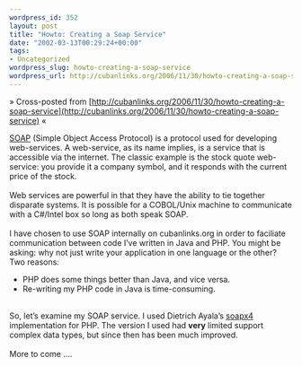 ```yaml
--- 
wordpress_id: 352
layout: post
title: "Howto: Creating a Soap Service"
date: "2002-03-13T00:29:24+00:00"
tags: 
- Uncategorized
wordpress_slug: howto-creating-a-soap-service
wordpress_url: http://cubanlinks.org/2006/11/30/howto-creating-a-soap-service
---
```

&raquo; Cross-posted from [http://cubanlinks.org/2006/11/30/howto-creating-a-soap-service](http://cubanlinks.org/2006/11/30/howto-creating-a-soap-service) &laquo;

<p><a href="http://www.w3.org/TR/SOAP/"><span class="caps">SOAP</span></a> (Simple Object Access Protocol) is a protocol used for developing web-services.  A web-service, as its name implies, is a service that is accessible via the internet.  The classic example is the stock quote web-service: you provide it a company symbol, and it responds with the current price of the stock.
<br/><br/>
Web services are powerful in that they have the ability to tie together disparate systems.  It is possible for a <span class="caps">COBOL</span>/Unix machine to communicate with a C#/Intel box so long as both speak <span class="caps">SOAP</span>.
<br/><br/>
I have chosen to use <span class="caps">SOAP</span> internally on cubanlinks.org in order to faciliate communication between code I&#8217;ve written in Java and <span class="caps">PHP</span>.  You might be asking: why not just write your application in one language or the other?  Two reasons:<br/>
<ul>
<li><span class="caps">PHP</span> does some things better than Java, and vice versa. </li>
<li>Re-writing my <span class="caps">PHP</span> code in Java is time-consuming.</li>
</ul><br/>
So, let&#8217;s examine my <span class="caps">SOAP</span> service.  I used Dietrich Ayala&#8217;s <a href="http://dietrich.ganx4.com/soapx4/">soapx4</a> implementation for <span class="caps">PHP</span>.  The version I used had <b>very</b> limited support complex data types, but since then has been much improved.
<br/><br/>
More to come &#8230;.</p>
